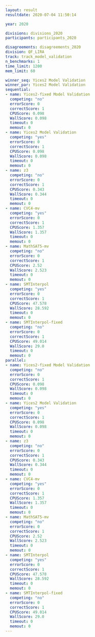 ```yaml
---
layout: result
resultdate: 2020-07-04 11:50:14

year: 2020

divisions: divisions_2020
participants: participants_2020

disagreements: disagreements_2020
division: QF_LIRA
track: track_model_validation
n_benchmarks: 1
time_limit: 1200
mem_limit: 60

winner_seq: Yices2 Model Validation
winner_par: Yices2 Model Validation
sequential:
- name: Yices2-fixed Model Validation
  competing: "no"
  errorScore: 0
  correctScore: 1
  CPUScore: 0.098
  WallScore: 0.098
  timeout: 0
  memout: 0
- name: Yices2 Model Validation
  competing: "yes"
  errorScore: 0
  correctScore: 1
  CPUScore: 0.098
  WallScore: 0.098
  timeout: 0
  memout: 0
- name: z3
  competing: "no"
  errorScore: 0
  correctScore: 1
  CPUScore: 0.343
  WallScore: 0.344
  timeout: 0
  memout: 0
- name: CVC4-mv
  competing: "yes"
  errorScore: 0
  correctScore: 1
  CPUScore: 1.357
  WallScore: 1.357
  timeout: 0
  memout: 0
- name: MathSAT5-mv
  competing: "no"
  errorScore: 0
  correctScore: 1
  CPUScore: 2.52
  WallScore: 2.523
  timeout: 0
  memout: 0
- name: SMTInterpol
  competing: "yes"
  errorScore: 0
  correctScore: 1
  CPUScore: 47.578
  WallScore: 28.592
  timeout: 0
  memout: 0
- name: SMTInterpol-fixed
  competing: "no"
  errorScore: 0
  correctScore: 1
  CPUScore: 49.014
  WallScore: 29.0
  timeout: 0
  memout: 0
parallel:
- name: Yices2-fixed Model Validation
  competing: "no"
  errorScore: 0
  correctScore: 1
  CPUScore: 0.098
  WallScore: 0.098
  timeout: 0
  memout: 0
- name: Yices2 Model Validation
  competing: "yes"
  errorScore: 0
  correctScore: 1
  CPUScore: 0.098
  WallScore: 0.098
  timeout: 0
  memout: 0
- name: z3
  competing: "no"
  errorScore: 0
  correctScore: 1
  CPUScore: 0.343
  WallScore: 0.344
  timeout: 0
  memout: 0
- name: CVC4-mv
  competing: "yes"
  errorScore: 0
  correctScore: 1
  CPUScore: 1.357
  WallScore: 1.357
  timeout: 0
  memout: 0
- name: MathSAT5-mv
  competing: "no"
  errorScore: 0
  correctScore: 1
  CPUScore: 2.52
  WallScore: 2.523
  timeout: 0
  memout: 0
- name: SMTInterpol
  competing: "yes"
  errorScore: 0
  correctScore: 1
  CPUScore: 47.578
  WallScore: 28.592
  timeout: 0
  memout: 0
- name: SMTInterpol-fixed
  competing: "no"
  errorScore: 0
  correctScore: 1
  CPUScore: 49.014
  WallScore: 29.0
  timeout: 0
  memout: 0
---
```

